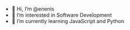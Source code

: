 - 👋 Hi, I’m @enenis
- 👀 I’m interested in Software Development
- 🌱 I’m currently learning JavaScript and Python

<!---
enenis/enenis is a ✨ special ✨ repository because its `README.md` (this file) appears on your GitHub profile.
You can click the Preview link to take a look at your changes.
--->
